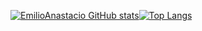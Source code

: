 [![EmilioAnastacio GitHub stats](https://github-readme-stats.vercel.app/api?username=EmilioAnastacio&show_icons=true&theme=rose_pine)](https://github.com/anuraghazra/github-readme-stats)[![Top Langs](https://github-readme-stats.vercel.app/api/top-langs/?username=EmilioAnastacio&show_icons=true&theme=rose_pine)](https://github.com/anuraghazra/github-readme-stats)
  
 

